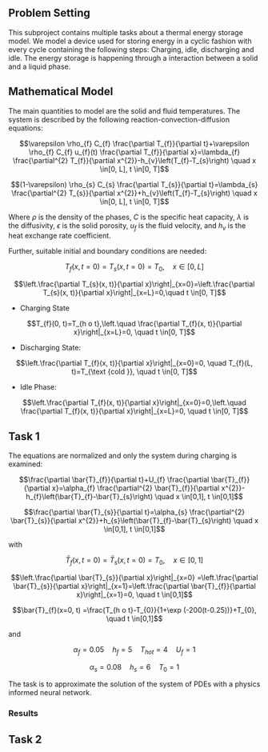 ## Problem Setting
This subproject contains multiple tasks about a thermal energy storage model. We model a device used for storing energy in a cyclic fashion with every cycle containing the following steps: Charging, idle, discharging and idle. The energy storage is happening through a interaction between a solid and a liquid phase.

## Mathematical Model
The main quantities to model are the solid and fluid temperatures. The system is described by the following reaction-convection-diffusion equations:

$$\varepsilon \rho_{f} C_{f} \frac{\partial T_{f}}{\partial t}+\varepsilon \rho_{f} C_{f} u_{f}(t) \frac{\partial T_{f}}{\partial x}=\lambda_{f} \frac{\partial^{2} T_{f}}{\partial x^{2}}-h_{v}\left(T_{f}-T_{s}\right) \quad x \in[0, L], t \in[0, T]$$

$$(1-\varepsilon) \rho_{s} C_{s} \frac{\partial T_{s}}{\partial t}=\lambda_{s} \frac{\partial^{2} T_{s}}{\partial x^{2}}+h_{v}\left(T_{f}-T_{s}\right) \quad x \in[0, L], t \in[0, T]$$

Where $\rho$ is the density of the phases, $C$ is the specific heat capacity, $\lambda$ is the diffusivity, $\epsilon$ is the solid porosity, $u_{f}$ is the fluid velocity, and $h_{v}$ is the heat exchange rate coefficient.

Further, suitable initial and boundary conditions are needed:

$$T_{f}(x, t=0)=T_{s}(x, t=0)=T_{0},\quad x \in[0, L] $$

$$\left.\frac{\partial T_{s}(x, t)}{\partial x}\right|_{x=0}=\left.\frac{\partial T_{s}(x, t)}{\partial x}\right|_{x=L}=0,\quad t \in[0, T]$$

- Charging State

$$T_{f}(0, t)=T_{h o t},\left.\quad \frac{\partial T_{f}(x, t)}{\partial x}\right|_{x=L}=0, \quad t \in[0, T]$$


- Discharging State:


$$\left.\frac{\partial T_{f}(x, t)}{\partial x}\right|_{x=0}=0, \quad T_{f}(L, t)=T_{\text {cold }}, \quad t \in[0, T]$$


- Idle Phase:


$$\left.\frac{\partial T_{f}(x, t)}{\partial x}\right|_{x=0}=0,\left.\quad \frac{\partial T_{f}(x, t)}{\partial x}\right|_{x=L}=0, \quad t \in[0, T]$$

## Task 1
The equations are normalized and only the system during charging is examined:

$$\frac{\partial \bar{T}_{f}}{\partial t}+U_{f} \frac{\partial \bar{T}_{f}}{\partial x}=\alpha_{f} \frac{\partial^{2} \bar{T}_{f}}{\partial x^{2}}-h_{f}\left(\bar{T}_{f}-\bar{T}_{s}\right) \quad x \in[0,1], t \in[0,1]$$

$$\frac{\partial \bar{T}_{s}}{\partial t}=\alpha_{s} \frac{\partial^{2} \bar{T}_{s}}{\partial x^{2}}+h_{s}\left(\bar{T}_{f}-\bar{T}_{s}\right) \quad x \in[0,1], t \in[0,1]$$

with

$$\bar{T}_{f}(x, t=0) =\bar{T}_{s}(x, t=0)=T_{0}, \quad x \in[0,1]$$

$$\left.\frac{\partial \bar{T}_{s}}{\partial x}\right|_{x=0} =\left.\frac{\partial \bar{T}_{s}}{\partial x}\right|_{x=1}=\left.\frac{\partial \bar{T}_{f}}{\partial x}\right|_{x=1}=0, \quad t \in[0,1]$$

$$\bar{T}_{f}(x=0, t) =\frac{T_{h o t}-T_{0}}{1+\exp (-200(t-0.25))}+T_{0}, \quad t \in[0,1]$$

and

$$\alpha_{f}=0.05 \quad h_{f}=5 \quad T_{h o t}=4 \quad U_{f}=1$$

$$\alpha_{s}=0.08 \quad h_{s}=6 \quad T_{0}=1$$

The task is to approximate the solution of the system of PDEs with a physics informed neural network.

### Results

## Task 2